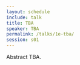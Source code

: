 ```yaml
---
layout: schedule
include: talk
title: TBA
speaker: TBA
permalink: /talks/1e-tba/
session: s01
---
```


Abstract TBA.
